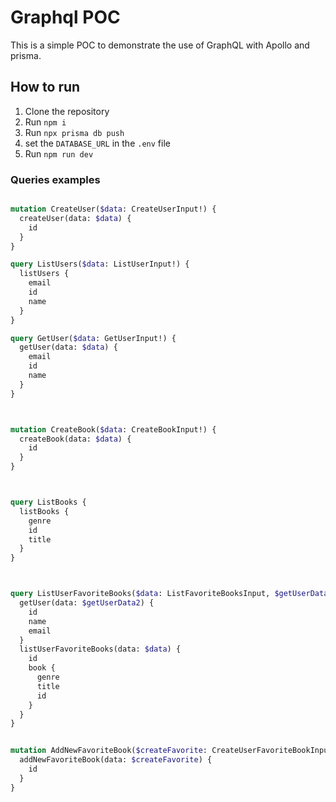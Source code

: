 # Graphql POC

This is a simple POC to demonstrate the use of GraphQL with Apollo and prisma.

## How to run

1. Clone the repository
2. Run `npm i`
3. Run `npx prisma db push`
4. set the `DATABASE_URL` in the `.env` file
5. Run `npm run dev`

### Queries examples

```graphql

mutation CreateUser($data: CreateUserInput!) {
  createUser(data: $data) {
    id
  }
}

query ListUsers($data: ListUserInput!) {
  listUsers {
    email
    id
    name
  }
}

query GetUser($data: GetUserInput!) {
  getUser(data: $data) {
    email
    id
    name
  }
}



mutation CreateBook($data: CreateBookInput!) {
  createBook(data: $data) {
    id
  }
}



query ListBooks {
  listBooks {
    genre
    id
    title
  }
}



query ListUserFavoriteBooks($data: ListFavoriteBooksInput, $getUserData2: GetUserInput!) {
  getUser(data: $getUserData2) {
    id
    name
    email
  }
  listUserFavoriteBooks(data: $data) {
    id
    book {
      genre
      title
      id
    }
  }
}


mutation AddNewFavoriteBook($createFavorite: CreateUserFavoriteBookInput!) {
  addNewFavoriteBook(data: $createFavorite) {
    id
  }
}
```
